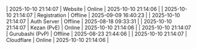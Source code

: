 | 2025-10-10 21:14:07 | Website | Online | 2025-10-10 21:14:06 |
| 2025-10-10 21:14:07 | Registration | Offline | 2025-09-09 16:40:23 |
| 2025-10-10 21:14:07 | Auth Server | Offline | 2025-08-18 09:33:31 |
| 2025-10-10 21:14:07 | Kezan (PvE) | Online | 2025-10-10 21:14:06 |
| 2025-10-10 21:14:07 | Gurubashi (PvP) | Offline | 2025-08-23 21:44:06 |
| 2025-10-10 21:14:07 | Cloudflare | Online | 2025-10-10 21:14:06 |

